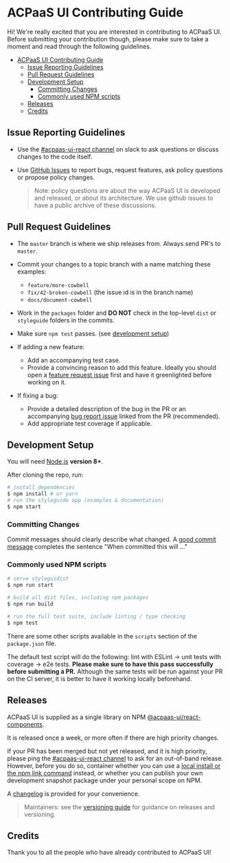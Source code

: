 # ACPaaS UI Contributing Guide

Hi! We're really excited that you are interested in contributing to ACPaaS UI. Before submitting your contribution though, please make sure to take a moment and read through the following guidelines.

- [ACPaaS UI Contributing Guide](#acpaas-ui-contributing-guide)
  - [Issue Reporting Guidelines](#issue-reporting-guidelines)
  - [Pull Request Guidelines](#pull-request-guidelines)
  - [Development Setup](#development-setup)
    - [Committing Changes](#committing-changes)
    - [Commonly used NPM scripts](#commonly-used-npm-scripts)
  - [Releases](#releases)
  - [Credits](#credits)

## Issue Reporting Guidelines

- Use the [#acpaas-ui-react channel][acpaas-ui-react-slack] on slack to ask questions or discuss changes to the code itself.
- Use [GitHub Issues][github-issues] to report bugs, request features, ask policy questions or propose policy changes.

  > Note: policy questions are about the way ACPaaS UI is developed and released, or about its architecture. We use github issues to have a public archive of these discussions.

## Pull Request Guidelines

- The `master` branch is where we ship releases from. Always send PR's to `master`.

- Commit your changes to a topic branch with a name matching these examples:
  - `feature/more-cowbell`
  - `fix/42-broken-cowbell` (the issue id is in the branch name)
  - `docs/document-cowbell`
  
- Work in the `packages` folder and **DO NOT** check in the top-level `dist` or `styleguide` folders in the commits.

- Make sure `npm test` passes. (see [development setup](#development-setup))

- If adding a new feature:
  - Add an accompanying test case.
  - Provide a convincing reason to add this feature. Ideally you should open a [feature request issue](https://github.com/digipolisantwerp/acpaas-ui_react/issues/new?template=feature_request.md) first and have it greenlighted before working on it.

- If fixing a bug:
  - Provide a detailed description of the bug in the PR or an accompanying [bug report issue](https://github.com/digipolisantwerp/acpaas-ui_react/issues/new?template=bug_report.md) linked from the PR (recommended).
  - Add appropriate test coverage if applicable.

## Development Setup

You will need [Node.js](http://nodejs.org) **version 8+**.

After cloning the repo, run:

```bash
# install dependencies
$ npm install # or yarn
# run the styleguide app (examples & documentation)
$ npm start
```

### Committing Changes

Commit messages should clearly describe what changed. A [good commit message](https://chris.beams.io/posts/git-commit/) completes the sentence "When committed this will …"

### Commonly used NPM scripts

``` bash
# serve styleguidist
$ npm run start

# build all dist files, including npm packages
$ npm run build

# run the full test suite, include linting / type checking
$ npm test
```

There are some other scripts available in the `scripts` section of the `package.json` file.

The default test script will do the following: lint with ESLint -> unit tests with coverage -> e2e tests. **Please make sure to have this pass successfully before submitting a PR.** Although the same tests will be run against your PR on the CI server, it is better to have it working locally beforehand.

## Releases

ACPaaS UI is supplied as a single library on NPM [@acpaas-ui/react-components](https://www.npmjs.com/package/@acpaas-ui/react-components).

It is released once a week, or more often if there are high priority changes. 

If your PR has been merged but not yet released, and it is high priority, please ping the [#acpaas-ui-react channel][acpaas-ui-react-slack] to ask for an out-of-band release. However, before you do so, container whether you can use a [local install or the npm link command](https://medium.com/@the1mills/how-to-test-your-npm-module-without-publishing-it-every-5-minutes-1c4cb4b369be) instead, or whether you can publish your own development snapshot package under your personal scope on NPM.

A [changelog](CHANGELOG.md) is provided for your convenience.

> Maintainers: see the [versioning guide](./VERSIONING.md) for guidance on releases and versioning.

## Credits

Thank you to all the people who have already contributed to ACPaaS UI!

[github-issues]: https://github.com/digipolisantwerp/acpaas-ui_react/issues
[acpaas-ui-react-slack]: https://dgpls.slack.com/messages/CCKU53FKN
